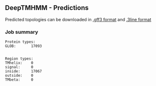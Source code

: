 ## DeepTMHMM - Predictions
Predicted topologies can be downloaded in [.gff3 format](TMRs.gff3) and [.3line format](predicted_topologies.3line)
### Job summary
```
Protein types:
GLOB:		17093


Region types:
TMhelix:	0
signal:		0
inside:		17067
outside:	0
TMbeta:		0
```
